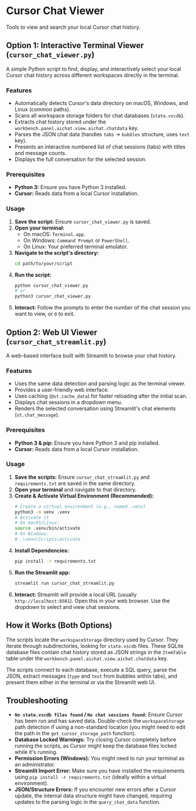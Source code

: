 # Cursor Chat Viewer

Tools to view and search your local Cursor chat history.

## Option 1: Interactive Terminal Viewer (`cursor_chat_viewer.py`)

A simple Python script to find, display, and interactively select your local Cursor chat history across different workspaces directly in the terminal.

### Features

- Automatically detects Cursor's data directory on macOS, Windows, and Linux (common paths).
- Scans all workspace storage folders for chat databases (`state.vscdb`).
- Extracts chat history stored under the `workbench.panel.aichat.view.aichat.chatdata` key.
- Parses the JSON chat data (handles `tabs` -> `bubbles` structure, uses `text` key).
- Presents an interactive numbered list of chat sessions (tabs) with titles and message counts.
- Displays the full conversation for the selected session.

### Prerequisites

- **Python 3:** Ensure you have Python 3 installed.
- **Cursor:** Reads data from a local Cursor installation.

### Usage

1.  **Save the script:** Ensure `cursor_chat_viewer.py` is saved.
2.  **Open your terminal:**
    - On macOS: `Terminal.app`.
    - On Windows: `Command Prompt` or `PowerShell`.
    - On Linux: Your preferred terminal emulator.
3.  **Navigate to the script's directory:**
    ```bash
    cd path/to/your/script
    ```
4.  **Run the script:**
    ```bash
    python cursor_chat_viewer.py
    # or
    python3 cursor_chat_viewer.py
    ```
5.  **Interact:** Follow the prompts to enter the number of the chat session you want to view, or `0` to exit.

## Option 2: Web UI Viewer (`cursor_chat_streamlit.py`)

A web-based interface built with Streamlit to browse your chat history.

### Features

- Uses the same data detection and parsing logic as the terminal viewer.
- Provides a user-friendly web interface.
- Uses caching (`@st.cache_data`) for faster reloading after the initial scan.
- Displays chat sessions in a dropdown menu.
- Renders the selected conversation using Streamlit's chat elements (`st.chat_message`).

### Prerequisites

- **Python 3 & pip:** Ensure you have Python 3 and pip installed.
- **Cursor:** Reads data from a local Cursor installation.

### Usage

1.  **Save the scripts:** Ensure `cursor_chat_streamlit.py` and `requirements.txt` are saved in the same directory.
2.  **Open your terminal** and navigate to that directory.
3.  **Create & Activate Virtual Environment (Recommended):**
    ```bash
    # Create a virtual environment (e.g., named .venv)
    python3 -m venv .venv
    # Activate it
    # On macOS/Linux:
    source .venv/bin/activate
    # On Windows:
    # .\venv\Scripts\activate
    ```
4.  **Install Dependencies:**
    ```bash
    pip install -r requirements.txt
    ```
5.  **Run the Streamlit app:**
    ```bash
    streamlit run cursor_chat_streamlit.py
    ```
6.  **Interact:** Streamlit will provide a local URL (usually `http://localhost:8501`). Open this in your web browser. Use the dropdown to select and view chat sessions.

## How it Works (Both Options)

The scripts locate the `workspaceStorage` directory used by Cursor. They iterate through subdirectories, looking for `state.vscdb` files. These SQLite database files contain chat history stored as JSON strings in the `ItemTable` table under the `workbench.panel.aichat.view.aichat.chatdata` key.

The scripts connect to each database, execute a SQL query, parse the JSON, extract messages (`type` and `text` from bubbles within tabs), and present them either in the terminal or via the Streamlit web UI.

## Troubleshooting

- **`No state.vscdb files found` / `No chat sessions found`:** Ensure Cursor has been run and has saved data. Double-check the `workspaceStorage` path detection if using a non-standard location (you might need to edit the path in the `get_cursor_storage_path` function).
- **Database Locked Warnings:** Try closing Cursor completely before running the scripts, as Cursor might keep the database files locked while it's running.
- **Permission Errors (Windows):** You might need to run your terminal as an administrator.
- **Streamlit Import Error:** Make sure you have installed the requirements using `pip install -r requirements.txt` (ideally within a virtual environment).
- **JSON/Structure Errors:** If you encounter new errors after a Cursor update, the internal data structure might have changed, requiring updates to the parsing logic in the `query_chat_data` function.
